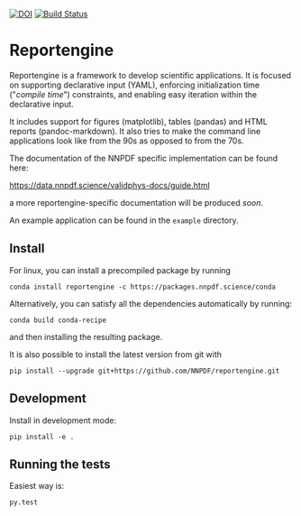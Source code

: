 [![DOI](https://zenodo.org/badge/42721933.svg)](https://zenodo.org/badge/latestdoi/42721933)
[![Build Status](https://travis-ci.org/NNPDF/reportengine.svg?branch=master)](https://travis-ci.org/NNPDF/reportengine)

Reportengine
============

Reportengine is a framework to develop scientific applications. It is
focused on supporting declarative input (YAML), enforcing
initialization time ("*compile time*") constraints, and enabling easy
iteration within the declarative input.

It includes support for figures (matplotlib), tables (pandas) and HTML
reports (pandoc-markdown). It also tries to make the command line
applications look like from the 90s as opposed to from the 70s.

The documentation of the NNPDF specific implementation can be found
here:

https://data.nnpdf.science/validphys-docs/guide.html

a more reportengine-specific documentation will be produced *soon*.

An example application can be found in the `example` directory.


Install
-------

For linux, you can install a precompiled package by running

````
conda install reportengine -c https://packages.nnpdf.science/conda

````

Alternatively, you can satisfy all the dependencies automatically by
running:

````
conda build conda-recipe
````

and then installing the resulting package.

It is also possible to install the latest version from git with

````
pip install --upgrade git+https://github.com/NNPDF/reportengine.git
````


Development
-----------

Install in development mode:

````
pip install -e .
````

Running the tests
-----------------

Easiest way is:

````
py.test
````
